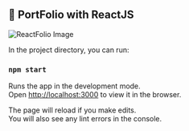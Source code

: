 ## :file_folder: PortFolio with ReactJS

![ReactFolio Image](https://github.com/trpiano/reactfolio/blob/dev/src/assets/img/projects/reactfolio.webp)

In the project directory, you can run:

### `npm start`

Runs the app in the development mode.<br />
Open [http://localhost:3000](http://localhost:3000) to view it in the browser.

The page will reload if you make edits.<br />
You will also see any lint errors in the console.

